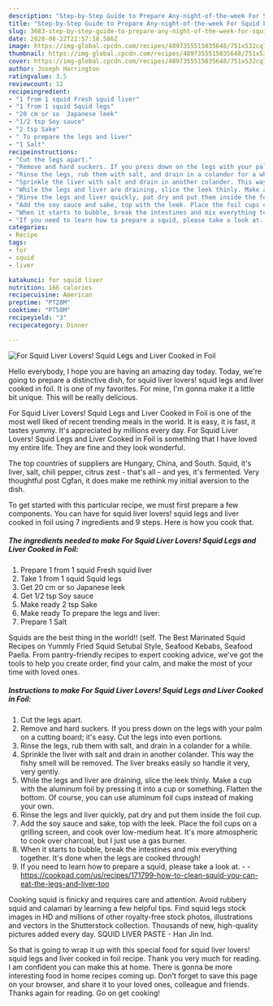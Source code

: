 ```yaml
---
description: "Step-by-Step Guide to Prepare Any-night-of-the-week For Squid Liver Lovers! Squid Legs and Liver Cooked in Foil"
title: "Step-by-Step Guide to Prepare Any-night-of-the-week For Squid Liver Lovers! Squid Legs and Liver Cooked in Foil"
slug: 3683-step-by-step-guide-to-prepare-any-night-of-the-week-for-squid-liver-lovers-squid-legs-and-liver-cooked-in-foil
date: 2020-08-22T22:57:18.586Z
image: https://img-global.cpcdn.com/recipes/4897355515035648/751x532cq70/for-squid-liver-lovers-squid-legs-and-liver-cooked-in-foil-recipe-main-photo.jpg
thumbnail: https://img-global.cpcdn.com/recipes/4897355515035648/751x532cq70/for-squid-liver-lovers-squid-legs-and-liver-cooked-in-foil-recipe-main-photo.jpg
cover: https://img-global.cpcdn.com/recipes/4897355515035648/751x532cq70/for-squid-liver-lovers-squid-legs-and-liver-cooked-in-foil-recipe-main-photo.jpg
author: Joseph Harrington
ratingvalue: 3.5
reviewcount: 12
recipeingredient:
- "1 from 1 squid Fresh squid liver"
- "1 from 1 squid Squid legs"
- "20 cm or so  Japanese leek"
- "1/2 tsp Soy sauce"
- "2 tsp Sake"
- " To prepare the legs and liver"
- "1 Salt"
recipeinstructions:
- "Cut the legs apart."
- "Remove and hard suckers. If you press down on the legs with your palm on a cutting board; it&#39;s easy. Cut the legs into even portions."
- "Rinse the legs, rub them with salt, and drain in a colander for a while."
- "Sprinkle the liver with salt and drain in another colander. This way the fishy smell will be removed. The liver breaks easily so handle it very, very gently."
- "While the legs and liver are draining, slice the leek thinly. Make a cup with the aluminum foil by pressing it into a cup or something. Flatten the bottom. Of course, you can use aluminum foil cups instead of making your own."
- "Rinse the legs and liver quickly, pat dry and put them inside the foil cup."
- "Add the soy sauce and sake, top with the leek. Place the foil cups on a grilling screen, and cook over low-medium heat. It&#39;s more atmospheric to cook over charcoal, but I just use a gas burner."
- "When it starts to bubble, break the intestines and mix everything together. It&#39;s done when the legs are cooked through!"
- "If you need to learn how to prepare a squid, please take a look at.  https://cookpad.com/us/recipes/171799-how-to-clean-squid-you-can-eat-the-legs-and-liver-too"
categories:
- Recipe
tags:
- for
- squid
- liver

katakunci: for squid liver 
nutrition: 166 calories
recipecuisine: American
preptime: "PT28M"
cooktime: "PT50M"
recipeyield: "3"
recipecategory: Dinner

---
```



![For Squid Liver Lovers! Squid Legs and Liver Cooked in Foil](https://img-global.cpcdn.com/recipes/4897355515035648/751x532cq70/for-squid-liver-lovers-squid-legs-and-liver-cooked-in-foil-recipe-main-photo.jpg)

Hello everybody, I hope you are having an amazing day today. Today, we're going to prepare a distinctive dish, for squid liver lovers! squid legs and liver cooked in foil. It is one of my favorites. For mine, I'm gonna make it a little bit unique. This will be really delicious.

For Squid Liver Lovers! Squid Legs and Liver Cooked in Foil is one of the most well liked of recent trending meals in the world. It is easy, it is fast, it tastes yummy. It's appreciated by millions every day. For Squid Liver Lovers! Squid Legs and Liver Cooked in Foil is something that I have loved my entire life. They are fine and they look wonderful.

The top countries of suppliers are Hungary, China, and South. Squid, it&#39;s liver, salt, chili pepper, citrus zest - that&#39;s all - and yes, it&#39;s fermented. Very thoughtful post Cgfan, it does make me rethink my initial aversion to the dish.


To get started with this particular recipe, we must first prepare a few components. You can have for squid liver lovers! squid legs and liver cooked in foil using 7 ingredients and 9 steps. Here is how you cook that.

<!--inarticleads1-->

##### The ingredients needed to make For Squid Liver Lovers! Squid Legs and Liver Cooked in Foil:

1. Prepare 1 from 1 squid Fresh squid liver
1. Take 1 from 1 squid Squid legs
1. Get 20 cm or so  Japanese leek
1. Get 1/2 tsp Soy sauce
1. Make ready 2 tsp Sake
1. Make ready  To prepare the legs and liver:
1. Prepare 1 Salt


Squids are the best thing in the world!! (self. The Best Marinated Squid Recipes on Yummly Fried Squid Setubal Style, Seafood Kebabs, Seafood Paella. From pantry-friendly recipes to expert cooking advice, we&#39;ve got the tools to help you create order, find your calm, and make the most of your time with loved ones. 

<!--inarticleads2-->

##### Instructions to make For Squid Liver Lovers! Squid Legs and Liver Cooked in Foil:

1. Cut the legs apart.
1. Remove and hard suckers. If you press down on the legs with your palm on a cutting board; it&#39;s easy. Cut the legs into even portions.
1. Rinse the legs, rub them with salt, and drain in a colander for a while.
1. Sprinkle the liver with salt and drain in another colander. This way the fishy smell will be removed. The liver breaks easily so handle it very, very gently.
1. While the legs and liver are draining, slice the leek thinly. Make a cup with the aluminum foil by pressing it into a cup or something. Flatten the bottom. Of course, you can use aluminum foil cups instead of making your own.
1. Rinse the legs and liver quickly, pat dry and put them inside the foil cup.
1. Add the soy sauce and sake, top with the leek. Place the foil cups on a grilling screen, and cook over low-medium heat. It&#39;s more atmospheric to cook over charcoal, but I just use a gas burner.
1. When it starts to bubble, break the intestines and mix everything together. It&#39;s done when the legs are cooked through!
1. If you need to learn how to prepare a squid, please take a look at. -  - https://cookpad.com/us/recipes/171799-how-to-clean-squid-you-can-eat-the-legs-and-liver-too


Cooking squid is finicky and requires care and attention. Avoid rubbery squid and calamari by learning a few helpful tips. Find squid legs stock images in HD and millions of other royalty-free stock photos, illustrations and vectors in the Shutterstock collection. Thousands of new, high-quality pictures added every day. SQUID LIVER PASTE - Han Jin Ind. 

So that is going to wrap it up with this special food for squid liver lovers! squid legs and liver cooked in foil recipe. Thank you very much for reading. I am confident you can make this at home. There is gonna be more interesting food in home recipes coming up. Don't forget to save this page on your browser, and share it to your loved ones, colleague and friends. Thanks again for reading. Go on get cooking!
